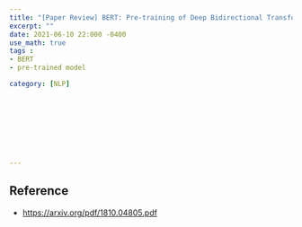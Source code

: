 ```yaml
---
title: "[Paper Review] BERT: Pre-training of Deep Bidirectional Transformers for Language Understanding"
excerpt: ""
date: 2021-06-10 22:000 -0400
use_math: true
tags :
- BERT
- pre-trained model

category: [NLP]









---
```








## Reference 

- https://arxiv.org/pdf/1810.04805.pdf